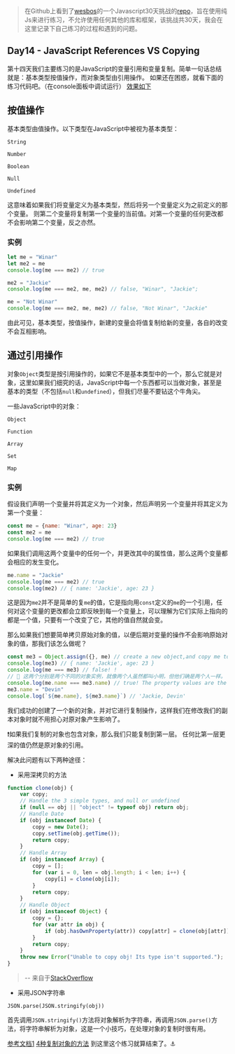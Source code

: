 > 在Github上看到了[wesbos](https://twitter.com/wesbos)的一个Javascript30天挑战的[repo](https://github.com/wesbos/JavaScript30)，旨在使用纯Js来进行练习，不允许使用任何其他的库和框架，该挑战共30天，我会在这里记录下自己练习的过程和遇到的问题。

## Day14 - JavaScript References VS Copying

第十四天我们主要练习的是JavaScript的变量引用和变量复制。简单一句话总结就是：基本类型按值操作，而对象类型由引用操作。
如果还在困惑，就看下面的练习代码吧。（在console面板中调试运行）
[效果如下](http://htmlpreview.github.io/?https://github.com/winar-jin/JavaScript30-Challenge/blob/master/14%20-%20JavaScript%20References%20VS%20Copying/index.html)

## 按值操作

基本类型由值操作。以下类型在JavaScript中被视为基本类型：

`String`

`Number`

`Boolean`

`Null`

`Undefined`

这意味着如果我们将变量定义为基本类型，然后将另一个变量定义为之前定义的那个变量。
则第二个变量将复制第一个变量的当前值。对第一个变量的任何更改都不会影响第二个变量，反之亦然。

### 实例

```Javascript
let me = "Winar"
let me2 = me
console.log(me === me2) // true

me2 = "Jackie"
console.log(me === me2, me, me2) // false, "Winar", "Jackie"; 

me = "Not Winar"
console.log(me === me2, me, me2) // false, "Not Winar", "Jackie"
```
由此可见，基本类型，按值操作，新建的变量会将值复制给新的变量，各自的改变不会互相影响。

## 通过引用操作

对象`Object`类型是按引用操作的，如果它不是基本类型中的一个，那么它就是对象，这里如果我们细究的话，JavaScript中每一个东西都可以当做对象，甚至是基本的类型（不包括`null`和`undefined`），但我们尽量不要钻这个牛角尖。

一些JavaScript中的对象：

`Object`

`Function`

`Array`

`Set`

`Map`

### 实例
假设我们声明一个变量并将其定义为一个对象，然后声明另一个变量并将其定义为第一个变量：
```Javascript
const me = {name: "Winar", age: 23}
const me2 = me
console.log(me === me2) // true
```
如果我们调用这两个变量中的任何一个，并更改其中的属性值，那么这两个变量都会相应的发生变化。
```Javascript
me.name = "Jackie"
console.log(me === me2) // true
console.log(me2) // { name: 'Jackie', age: 23 }
```
这是因为`me2`并不是简单的复`me`的值，它是指向用`const`定义的`me`的一个引用，任何对这个变量的更改都会立即反映到每一个变量上，可以理解为它们实际上指向的都是一个值，只要有一个改变了它，其他的值自然就会变。

那么如果我们想要简单拷贝原始对象的值，以便后期对变量的操作不会影响原始对象的值，那我们该怎么做呢？

```Javascript
const me3 = Object.assign({}, me) // create a new object,and copy me to me3
console.log(me3) // { name: 'Jackie', age: 23 }
console.log(me === me3) // false! ! 
// 🔔 这两个分别是两个不同的对象实例，就像两个人虽然都叫小明，但他们确是两个人一样。
console.log(me.name === me3.name) // true! The property values are the same!
me3.name = "Devin"
console.log(`${me.name}, ${me3.name}`) // 'Jackie, Devin'
```
我们成功的创建了一个新的对象，并对它进行复制操作，这样我们在修改我们的副本对象时就不用担心对原对象产生影响了。

❗️如果我们复制的对象也包含对象，那么我们只能复制到第一层。 任何比第一层更深的值仍然是原对象的引用。

解决此问题有以下两种途径：

* 采用深拷贝的方法
```Javascript
function clone(obj) {
    var copy;
    // Handle the 3 simple types, and null or undefined
    if (null == obj || "object" != typeof obj) return obj;
    // Handle Date
    if (obj instanceof Date) {
        copy = new Date();
        copy.setTime(obj.getTime());
        return copy;
    }
    // Handle Array
    if (obj instanceof Array) {
        copy = [];
        for (var i = 0, len = obj.length; i < len; i++) {
            copy[i] = clone(obj[i]);
        }
        return copy;
    }
    // Handle Object
    if (obj instanceof Object) {
        copy = {};
        for (var attr in obj) {
            if (obj.hasOwnProperty(attr)) copy[attr] = clone(obj[attr]);
        }
        return copy;
    }
    throw new Error("Unable to copy obj! Its type isn't supported.");
}
```
> -- 来自于[StackOverflow](http://stackoverflow.com/questions/728360/how-do-i-correctly-clone-a-javascript-object)

* 采用JSON字符串

`JSON.parse(JSON.stringify(obj))`

首先调用`JSON.stringify()`方法将对象解析为字符串，再调用`JSON.parse()`方法，将字符串解析为对象，这是一个小技巧，在处理对象的复制时很有用。

[参考文档1](http://stackoverflow.com/questions/122102/what-is-the-most-efficient-way-to-deep-clone-an-object-in-javascript)
[4种复制对象的方法](http://heyjavascript.com/4-creative-ways-to-clone-objects/)
到这里这个练习就算结束了。⚓